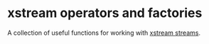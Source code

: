 # xstream operators and factories

A collection of useful functions for working with [xstream streams](http://staltz.github.io/xstream/).
